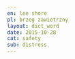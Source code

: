 ```yaml
---
en: lee shore
pl: brzeg zawietrzny
layout: dict_word
date: 2015-10-28
cat: safety
sub: distress
---
```


<!-- TODO: opis -->

